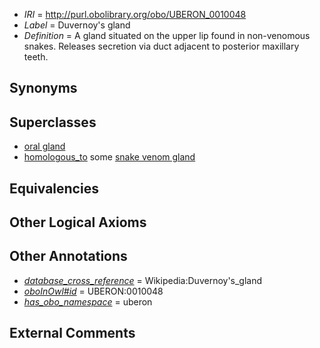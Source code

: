  * *IRI* = http://purl.obolibrary.org/obo/UBERON_0010048
 * *Label* = Duvernoy's gland
 * *Definition* = A gland situated on the upper lip found in non-venomous snakes. Releases secretion via duct adjacent to posterior maxillary teeth.

## Synonyms


## Superclasses

 * [oral gland](../../UBERON/47/UBERON_0010047.md)
 * [homologous_to](../../RO/58/RO_0002158.md) some [snake venom gland](../../UBERON/76/UBERON_0008976.md)

## Equivalencies


## Other Logical Axioms


## Other Annotations

 * *[database_cross_reference](../../ef/oboInOwl#hasDbXref.md)* = Wikipedia:Duvernoy's_gland
 * *[oboInOwl#id](../../id/oboInOwl#id.md)* = UBERON:0010048
 * *[has_obo_namespace](../../ce/oboInOwl#hasOBONamespace.md)* = uberon

## External Comments


